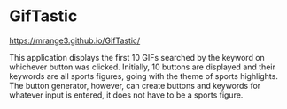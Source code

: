 # GifTastic
https://mrange3.github.io/GifTastic/

This application displays the first 10 GIFs searched by the keyword on whichever button was clicked. Initially, 10 buttons are displayed and their keywords are all sports figures, going with the theme of sports highlights. The button generator, however, can create buttons and keywords for whatever input is entered, it does not have to be a sports figure.
